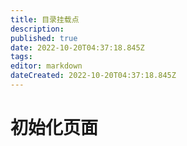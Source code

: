```yaml
---
title: 目录挂载点
description: 
published: true
date: 2022-10-20T04:37:18.845Z
tags: 
editor: markdown
dateCreated: 2022-10-20T04:37:18.845Z
---
```


# 初始化页面
